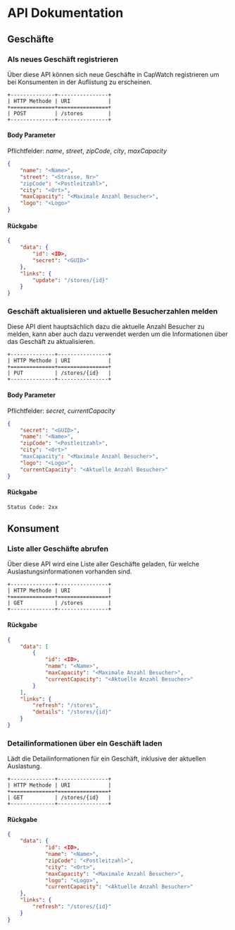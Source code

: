 # API Dokumentation

## Geschäfte

### Als neues Geschäft registrieren

Über diese API können sich neue Geschäfte in CapWatch registrieren um bei Konsumenten in der Auflistung zu erscheinen.

```eval_rst
+--------------+----------------+
| HTTP Methode | URI            |
+==============+================+
| POST         | /stores        |
+--------------+----------------+
```

#### Body Parameter

Pflichtfelder: *name*, *street*, *zipCode*, *city*, *maxCapacity*

```json
{
	"name": "<Name>",
	"street": "<Strasse, Nr>"
	"zipCode": "<Postleitzahl>",
	"city": "<Ort>",
	"maxCapacity": "<Maximale Anzahl Besucher>",
	"logo": "<Logo>"
}
```

#### Rückgabe

```json
{
	"data": {
		"id": <ID>,
		"secret": "<GUID>"
	},
	"links": {
		"update": "/stores/{id}"
	}
}
```

### Geschäft aktualisieren und aktuelle Besucherzahlen melden

Diese API dient hauptsächlich dazu die aktuelle Anzahl Besucher zu melden, kann aber auch dazu verwendet werden um die Informationen über das Geschäft zu aktualisieren.

```eval_rst
+--------------+----------------+
| HTTP Methode | URI            |
+==============+================+
| PUT          | /stores/{id}   |
+--------------+----------------+
```

#### Body Parameter

Pflichtfelder: *secret*, *currentCapacity*

```json
{
	"secret": "<GUID>",
	"name": "<Name>",
	"zipCode": "<Postleitzahl>",
	"city": "<Ort>"
	"maxCapacity": "<Maximale Anzahl Besucher>",
	"logo": "<Logo>",
	"currentCapacity": "<Aktuelle Anzahl Besucher>"
}
```

#### Rückgabe

```
Status Code: 2xx
```

## Konsument

### Liste aller Geschäfte abrufen

Über diese API wird eine Liste aller Geschäfte geladen, für welche Auslastungsinformationen vorhanden sind.

```eval_rst
+--------------+----------------+
| HTTP Methode | URI            |
+==============+================+
| GET          | /stores        |
+--------------+----------------+
```

#### Rückgabe

```json
{
	"data": [
		{
			"id": <ID>,
			"name": "<Name>",
			"maxCapacity": "<Maximale Anzahl Besucher>",
			"currentCapacity": "<Aktuelle Anzahl Besucher>"
		}
	],
	"links": {
		"refresh": "/stores",
		"details": "/stores/{id}"
	}
}
```

### Detailinformationen über ein Geschäft laden

Lädt die Detailinformationen für ein Geschäft, inklusive der aktuellen Auslastung.

```eval_rst
+--------------+----------------+
| HTTP Methode | URI            |
+==============+================+
| GET          | /stores/{id}   |
+--------------+----------------+
```

#### Rückgabe

```json
{
	"data": {
			"id": <ID>,
			"name": "<Name>",
			"zipCode": "<Postleitzahl>",
			"city": "<Ort>",
			"maxCapacity": "<Maximale Anzahl Besucher>",
			"logo": "<Logo>",
			"currentCapacity": "<Aktuelle Anzahl Besucher>"
	},
	"links": {
		"refresh": "/stores/{id}"
	}
}
```
